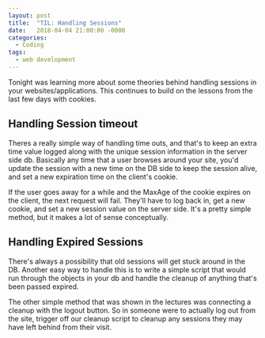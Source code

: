 ```yaml
---
layout: post
title:  "TIL: Handling Sessions"
date:   2018-04-04 21:00:00 -0000
categories:
  - Coding
tags:
  - web development
---
```

Tonight was learning more about some theories behind handling sessions in your websites/applications. This continues to build on the lessons from the last few days with cookies.

## Handling Session timeout
Theres a really simple way of handling time outs, and that's to keep an extra time value logged along with the unique session information in the server side db. Basically any time that a user browses around your site, you'd update the session with a new time on the DB side to keep the session alive, and set a new expiration time on the client's cookie.

If the user goes away for a while and the MaxAge of the cookie expires on the client, the next request will fail. They'll have to log back in, get a new cookie, and set a new session value on the server side. It's a pretty simple method, but it makes a lot of sense conceptually.

## Handling Expired Sessions
There's always a possibility that old sessions will get stuck around in the DB. Another easy way to handle this is to write a simple script that would run through the objects in your db and handle the cleanup of anything that's been passed expired.

The other simple method that was shown in the lectures was connecting a cleanup with the logout button. So in someone were to actually log out from the site, trigger off our cleanup script to cleanup any sessions they may have left behind from their visit.